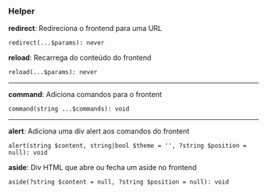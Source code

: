### Helper

**redirect**: Redireciona o frontend para uma URL
    
    redirect(...$params): never

**reload**: Recarrega do conteúdo do frontend
    
    reload(...$params): never

---

**command**: Adiciona comandos para o frontent
    
    command(string ...$commands): void

---

**alert**: Adiciona uma div alert aos comandos do frontent
    
    alert(string $content, string|bool $theme = '', ?string $position = null): void

**aside**: Div HTML que abre ou fecha um aside no frontend
    
    aside(?string $content = null, ?string $position = null): void
